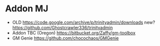 # Addon MJ
- OLD https://code.google.com/archive/p/trinityadmin/downloads new? https://github.com/Ghostcrawler336/trinityadmin
- Addon TBC (Oregon) https://bitbucket.org/Zaffy/gm-toolbox
- GM Genie https://github.com/chocochaos/GMGenie
